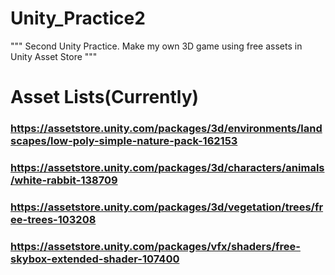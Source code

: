 # Unity_Practice2
"""
Second Unity Practice. Make my own 3D game using free assets in Unity Asset Store
"""
# Asset Lists(Currently)

### https://assetstore.unity.com/packages/3d/environments/landscapes/low-poly-simple-nature-pack-162153
### https://assetstore.unity.com/packages/3d/characters/animals/white-rabbit-138709
### https://assetstore.unity.com/packages/3d/vegetation/trees/free-trees-103208
### https://assetstore.unity.com/packages/vfx/shaders/free-skybox-extended-shader-107400
